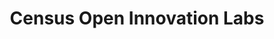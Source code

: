 ---
permalink: /coil/
title: "Census Open Innovation Labs"
layout: coil
class: coil

hero: 
  text: '**We help you** collaborate **with partners in** government, industry, **and the** community to **address our toughest** national challenges.'
  subtext: Want to learn more?
  cta: 
    text: Contact&nbsp;Us
    href: '#'

project-texts:
  - title: Our Main Projects
    subtitle: Whether you team is looking to build a new tech product, hire new talent, or integrate design thinking into your process, COIL has a program that can help you do it.
  - title: Our Work
    subtitle: All of our projects bring an innovation lense.
  - subtitle: 2020 Census Projects...


---